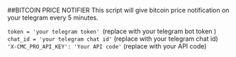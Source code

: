 ##BITCOIN PRICE NOTIFIER
This script will give bitcoin price notification on your telegram every 5 minutes.

```token = 'your telegram token' ```(replace with your telegram bot token )<br>
```chat_id = 'your telegram chat id'``` (replace with your telegram chat id)<br>
```'X-CMC_PRO_API_KEY': 'Your API code'``` (replace with your API code)<br>